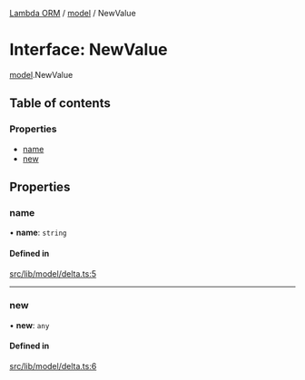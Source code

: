 [Lambda ORM](../README.md) / [model](../modules/model.md) / NewValue

# Interface: NewValue

[model](../modules/model.md).NewValue

## Table of contents

### Properties

- [name](model.NewValue.md#name)
- [new](model.NewValue.md#new)

## Properties

### name

• **name**: `string`

#### Defined in

[src/lib/model/delta.ts:5](https://github.com/FlavioLionelRita/lambdaorm/blob/0fd718a/src/lib/model/delta.ts#L5)

___

### new

• **new**: `any`

#### Defined in

[src/lib/model/delta.ts:6](https://github.com/FlavioLionelRita/lambdaorm/blob/0fd718a/src/lib/model/delta.ts#L6)
